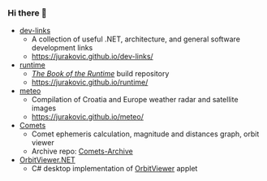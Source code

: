 
### Hi there 👋

- [dev-links](https://github.com/jurakovic/dev-links)
	- A collection of useful .NET, architecture, and general software development links
	- <https://jurakovic.github.io/dev-links/>
- [runtime](https://github.com/jurakovic/runtime)
	- [_The Book of the Runtime_](https://github.com/dotnet/runtime/tree/main/docs/design/coreclr/botr/README.md) build repository
	- <https://jurakovic.github.io/runtime/>
- [meteo](https://github.com/jurakovic/meteo)
	- Compilation of Croatia and Europe weather radar and satellite images
	- <https://jurakovic.github.io/meteo/>
- [Comets](https://github.com/jurakovic/Comets) 
	- Comet ephemeris calculation, magnitude and distances graph, orbit viewer
	- Archive repo: [Comets-Archive](https://github.com/jurakovic/Comets-Archive)
- [OrbitViewer.NET](https://github.com/jurakovic/OrbitViewer.NET)
	- C# desktop implementation of [OrbitViewer](https://www.astroarts.co.jp/products/orbitviewer/index.html) applet
